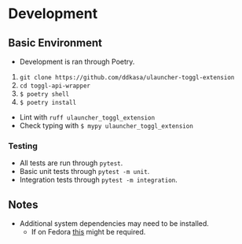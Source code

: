 # Development

## Basic Environment
- Development is ran through Poetry.
 
1. `git clone https://github.com/ddkasa/ulauncher-toggl-extension`
2. `cd toggl-api-wrapper`
3. `$ poetry shell` 
4. `$ poetry install`

- Lint with `ruff ulauncher_toggl_extension`
- Check typing with `$ mypy ulauncher_toggl_extension`


### Testing

- All tests are run through `pytest`.
- Basic unit tests through `pytest -m unit`.
- Integration tests through `pytest -m integration`.


## Notes

- Additional system dependencies may need to be installed.
    - If on Fedora [this](https://gitlab.gnome.org/alicem/jhbuild-steps/-/wikis/JHBuild-on-Fedora) might be required.
